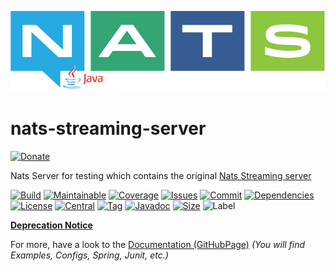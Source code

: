 ![logo](src/test/resources/nats-java.png)

# nats-streaming-server

[![Donate](https://img.shields.io/badge/Donate-PayPal-green.svg)](https://www.paypal.com/donate/?hosted_button_id=HFHFUT3G6TZF6)

Nats Server for testing which contains the original [Nats Streaming server](https://github.com/nats-io/nats-streaming-server)

[![Build][build_shield]][build_link]
[![Maintainable][maintainable_shield]][maintainable_link]
[![Coverage][coverage_shield]][coverage_link]
[![Issues][issues_shield]][issues_link]
[![Commit][commit_shield]][commit_link]
[![Dependencies][dependency_shield]][dependency_link]
[![License][license_shield]][license_link]
[![Central][central_shield]][central_link]
[![Tag][tag_shield]][tag_link]
[![Javadoc][javadoc_shield]][javadoc_link]
[![Size][size_shield]][size_shield]
![Label][label_shield]

[build_shield]: https://github.com/YunaBraska/nats-streaming-server/workflows/JAVA_CI/badge.svg
[build_link]: https://github.com/YunaBraska/nats-streaming-server/actions?query=workflow%3AJAVA_CI
[maintainable_shield]: https://img.shields.io/codeclimate/maintainability/YunaBraska/nats-streaming-server?style=flat-square
[maintainable_link]: https://codeclimate.com/github/YunaBraska/nats-streaming-server/maintainability
[coverage_shield]: https://img.shields.io/codeclimate/coverage/YunaBraska/nats-streaming-server?style=flat-square
[coverage_link]: https://codeclimate.com/github/YunaBraska/nats-streaming-server/test_coverage
[issues_shield]: https://img.shields.io/github/issues/YunaBraska/nats-streaming-server?style=flat-square
[issues_link]: https://github.com/YunaBraska/nats-streaming-server/commits/main
[commit_shield]: https://img.shields.io/github/last-commit/YunaBraska/nats-streaming-server?style=flat-square
[commit_link]: https://github.com/YunaBraska/nats-streaming-server/issues
[license_shield]: https://img.shields.io/github/license/YunaBraska/nats-streaming-server?style=flat-square
[license_link]: https://github.com/YunaBraska/nats-streaming-server/blob/main/LICENSE
[dependency_shield]: https://img.shields.io/librariesio/github/YunaBraska/nats-streaming-server?style=flat-square
[dependency_link]: https://libraries.io/github/YunaBraska/nats-streaming-server
[central_shield]: https://img.shields.io/maven-central/v/berlin.yuna/nats-streaming-server?style=flat-square
[central_link]:https://search.maven.org/artifact/berlin.yuna/nats-streaming-server
[tag_shield]: https://img.shields.io/github/v/tag/YunaBraska/nats-streaming-server?style=flat-square
[tag_link]: https://github.com/YunaBraska/nats-streaming-server/releases
[javadoc_shield]: https://javadoc.io/badge2/berlin.yuna/nats-streaming-server/javadoc.svg?style=flat-square
[javadoc_link]: https://javadoc.io/doc/berlin.yuna/nats-streaming-server
[size_shield]: https://img.shields.io/github/repo-size/YunaBraska/nats-streaming-server?style=flat-square
[label_shield]: https://img.shields.io/badge/Yuna-QueenInside-blueviolet?style=flat-square
[gitter_shield]: https://img.shields.io/gitter/room/YunaBraska/nats-streaming-server?style=flat-square
[gitter_link]: https://gitter.im/nats-streaming-server/Lobby

**[Deprecation Notice](https://github.com/nats-io/nats-streaming-server#warning--deprecation-notice-warning)**

For more, have a look to the [Documentation (GitHubPage)](https://yunabraska.github.io/nats-server/) *(You will find
Examples, Configs, Spring, Junit, etc.)*
